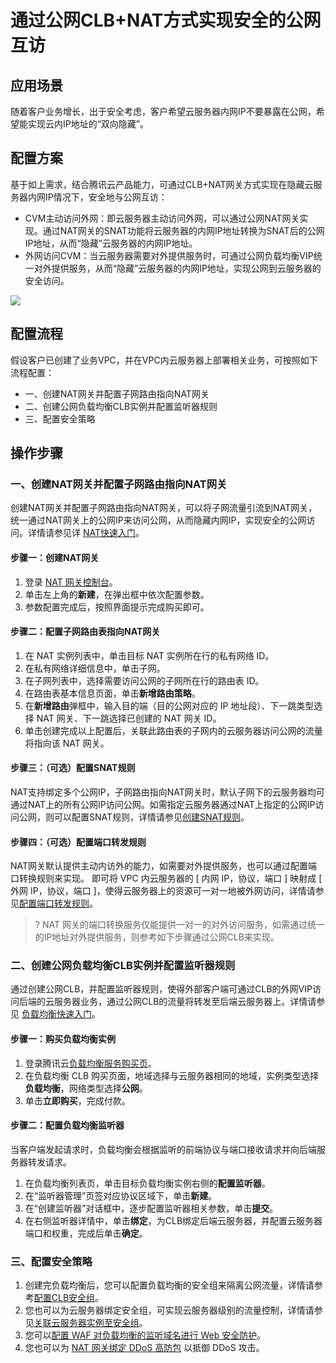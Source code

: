 ﻿# 通过公网CLB+NAT方式实现安全的公网互访
## 应用场景
随着客户业务增长，出于安全考虑，客户希望云服务器内网IP不要暴露在公网，希望能实现云内IP地址的“双向隐藏”。

## 配置方案
基于如上需求，结合腾讯云产品能力，可通过CLB+NAT网关方式实现在隐藏云服务器内网IP情况下，安全地与公网互访：
+ CVM主动访问外网：即云服务器主动访问外网，可以通过公网NAT网关实现。通过NAT网关的SNAT功能将云服务器的内网IP地址转换为SNAT后的公网IP地址，从而“隐藏”云服务器的内网IP地址。
+ 外网访问CVM：当云服务器需要对外提供服务时，可通过公网负载均衡VIP统一对外提供服务，从而“隐藏”云服务器的内网IP地址，实现公网到云服务器的安全访问。

![](https://qcloudimg.tencent-cloud.cn/raw/f5a724d63c8fe50f5d47fd64daf17330.png)
## 配置流程
假设客户已创建了业务VPC，并在VPC内云服务器上部署相关业务，可按照如下流程配置：
<dx-steps>
- 一、创建NAT网关并配置子网路由指向NAT网关
- 二、创建公网负载均衡CLB实例并配置监听器规则
- 三、配置安全策略
</dx-steps>

## 操作步骤
###  一、创建NAT网关并配置子网路由指向NAT网关
创建NAT网关并配置子网路由指向NAT网关，可以将子网流量引流到NAT网关，统一通过NAT网关上的公网IP来访问公网，从而隐藏内网IP，实现安全的公网访问。详情请参见详 [NAT快速入门](https://cloud.tencent.com/document/product/552/18186)。
#### 步骤一：创建NAT网关

1. 登录 [NAT 网关控制台](https://console.cloud.tencent.com/vpc/nat?rid=1)。
2. 单击左上角的**新建**，在弹出框中依次配置参数。
3. 参数配置完成后，按照界面提示完成购买即可。

#### 步骤二：配置子网路由表指向NAT网关
1. 在 NAT 实例列表中，单击目标 NAT 实例所在行的私有网络 ID。
2. 在私有网络详细信息中，单击子网。
3. 在子网列表中，选择需要访问公网的子网所在行的路由表 ID。
4. 在路由表基本信息页面，单击**新增路由策略**。
5. 在**新增路由**弹框中，输入目的端（目的公网对应的 IP 地址段）、下一跳类型选择 NAT 网关、下一跳选择已创建的 NAT 网关 ID。
6. 单击创建完成以上配置后，关联此路由表的子网内的云服务器访问公网的流量将指向该 NAT 网关。

#### 步骤三：（可选）配置SNAT规则
NAT支持绑定多个公网IP，子网路由指向NAT网关时，默认子网下的云服务器均可通过NAT上的所有公网IP访问公网。如需指定云服务器通过NAT上指定的公网IP访问公网，则可以配置SNAT规则，详情请参见[创建SNAT规则](https://cloud.tencent.com/document/product/552/52323#.E5.88.9B.E5.BB.BA-snat-.E8.A7.84.E5.88.99.3Ca-id.3D.22cjgz.22.3E.3C.2Fa.3E)。

#### 步骤四：（可选）配置端口转发规则
NAT网关默认提供主动内访外的能力，如需要对外提供服务，也可以通过配置端口转换规则来实现。
即可将 VPC 内云服务器的 [ 内网 IP，协议，端口 ] 映射成 [ 外网 IP，协议，端口 ]，使得云服务器上的资源可一对一地被外网访问，详情请参见[配置端口转发规则](https://cloud.tencent.com/document/product/552/18176)。
>?  NAT 网关的端口转换服务仅能提供一对一的对外访问服务，如需通过统一的IP地址对外提供服务，则参考如下步骤通过公网CLB来实现。

### 二、创建公网负载均衡CLB实例并配置监听器规则
通过创建公网CLB，并配置监听器规则，使得外部客户端可通过CLB的外网VIP访问后端的云服务器业务，通过公网CLB的流量将转发至后端云服务器上。详情请参见 [负载均衡快速入门](https://cloud.tencent.com/document/product/214/8975)。
#### 步骤一：购买负载均衡实例
1. 登录腾讯云[负载均衡服务购买页](https://buy.cloud.tencent.com/clb)。
2. 在负载均衡 CLB 购买页面，地域选择与云服务器相同的地域，实例类型选择**负载均衡**，网络类型选择**公网**。
3. 单击**立即购买**，完成付款。

#### 步骤二：配置负载均衡监听器
当客户端发起请求时，负载均衡会根据监听的前端协议与端口接收请求并向后端服务器转发请求。
1. 在负载均衡列表页，单击目标负载均衡实例右侧的**配置监听器**。
2. 在“监听器管理”页签对应协议区域下，单击**新建**。
3. 在“创建监听器”对话框中，逐步配置监听器相关参数，单击**提交**。
4. 在右侧监听器详情中，单击**绑定**，为CLB绑定后端云服务器，并配置云服务器端口和权重，完成后单击**确定**。

### 三、配置安全策略
1. 创建完负载均衡后，您可以配置负载均衡的安全组来隔离公网流量，详情请参考[配置CLB安全组](https://cloud.tencent.com/document/product/214/14733#.E6.AD.A5.E9.AA.A4.E4.BA.8C.EF.BC.9A.E9.85.8D.E7.BD.AE-clb-.E5.AE.89.E5.85.A8.E7.BB.84)。
2. 您也可以为云服务器绑定安全组，可实现云服务器级别的流量控制，详情请参见[关联云服务器实例至安全组](https://cloud.tencent.com/document/product/215/39791)。
3. 您可以[配置 WAF 对负载均衡的监听域名进行 Web 安全防护](https://cloud.tencent.com/document/product/214/49031)。
4. 您也可以为 [NAT 网关绑定 DDoS 高防包](https://cloud.tencent.com/document/product/552/18185) 以抵御 DDoS 攻击。
